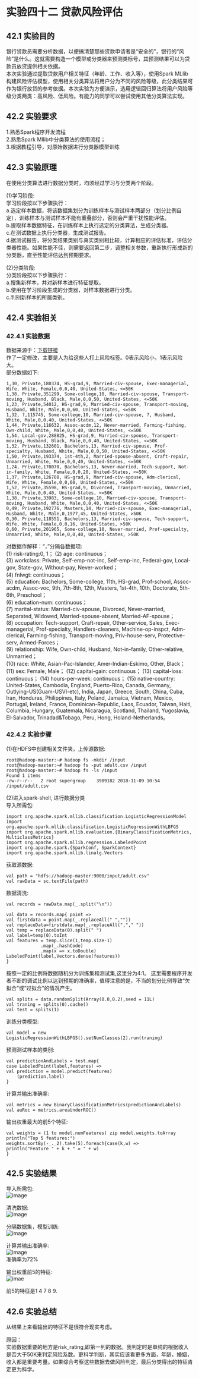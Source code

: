 ﻿# 实验四十二 贷款风险评估

## 42.1 实验目的  
银行贷款员需要分析数据，以便搞清楚那些贷款申请者是“安全的”，银行的“风险”是什么。这就需要构造一个模型或分类器来预测类标号，其预测结果可以为贷款员放贷提供相关依据。  
本次实验通过提取贷款用户相关特征（年龄、工作、收入等），使用Spark MLlib构建风险评估模型，使用相关分类算法将用户分为不同的风险等级，此分类结果可作为银行放贷的参考依据。本次实验为方便演示，选用逻辑回归算法将用户风险等级分类两类：高风险、低风险。有能力的同学可以尝试使用其他分类算法实现。  

## 42.2 实验要求
1.熟悉Spark程序开发流程  
2.熟悉Spark Mllib中分类算法的使用流程；  
3.根据教程引导，对原始数据进行分类器模型训练  

## 42.3 实验原理  
在使用分类算法进行数据分类时，均须经过学习与分类两个阶段。  

(1)学习阶段:  
学习阶段按以下步骤执行：  
a.选定样本数据，将该数据集划分为训练样本与测试样本两部分（划分比例自定），训练样本与测试样本不能有重叠部分，否则会严重干扰性能评估。  
b.提取样本数据特征，在训练样本上执行选定的分类算法，生成分类器。  
c.在测试数据上执行分类器，生成测试报告。  
d.据测试报告，将分类结果类别与真实类别相比较，计算相应的评估标准，评估分类器性能。如果性能不佳，则需要返回第二步，调整相关参数，重新执行形成新的分类器，直至性能评估达到预期要求。  

(2)分类阶段:  
分类阶段按以下步骤执行：  
a.搜集新样本，并对新样本进行特征提取。  
b.使用在学习阶段生成的分类器，对样本数据进行分类。  
c.判别新样本的所属类别。  

## 42.4 实验相关  

### 42.4.1 实验数据  
数据来源于：[下载链接](https://www.kaggle.com/kumar012/adults)  
作了一定修改，主要是人为给这些人打上风险标签。0表示风险小，1表示风险大。  
部分数据如下:  
```
1,30, Private,180374, HS-grad,9, Married-civ-spouse, Exec-managerial, Wife, White, Female,0,0,40, United-States, <=50K
1,38, Private,351299, Some-college,10, Married-civ-spouse, Transport-moving, Husband, Black, Male,0,0,50, United-States, <=50K
1,23, Private,54012, HS-grad,9, Married-civ-spouse, Transport-moving, Husband, White, Male,0,0,60, United-States, <=50K
1,32, ?,115745, Some-college,10, Married-civ-spouse, ?, Husband, White, Male,0,0,40, United-States, <=50K
1,44, Private,116632, Assoc-acdm,12, Never-married, Farming-fishing, Own-child, White, Male,0,0,40, United-States, <=50K
1,54, Local-gov,288825, HS-grad,9, Married-civ-spouse, Transport-moving, Husband, Black, Male,0,0,40, United-States, <=50K
1,32, Private,132601, Bachelors,13, Married-civ-spouse, Prof-specialty, Husband, White, Male,0,0,50, United-States, <=50K
1,50, Private,193374, 1st-4th,2, Married-spouse-absent, Craft-repair, Unmarried, White, Male,0,0,40, United-States, <=50K
1,24, Private,170070, Bachelors,13, Never-married, Tech-support, Not-in-family, White, Female,0,0,20, United-States, <=50K
1,37, Private,126708, HS-grad,9, Married-civ-spouse, Adm-clerical, Wife, White, Female,0,0,60, United-States, <=50K
1,52, Private,35598, HS-grad,9, Divorced, Transport-moving, Unmarried, White, Male,0,0,40, United-States, <=50K
1,38, Private,33983, Some-college,10, Married-civ-spouse, Transport-moving, Husband, White, Male,0,0,40, United-States, <=50K
0,49, Private,192776, Masters,14, Married-civ-spouse, Exec-managerial, Husband, White, Male,0,1977,45, United-States, >50K
0,30, Private,118551, Bachelors,13, Married-civ-spouse, Tech-support, Wife, White, Female,0,0,16, United-States, >50K
0,60, Private,201965, Some-college,10, Never-married, Prof-specialty, Unmarried, White, Male,0,0,40, United-States, >50K
```

对数据作解释：“，”分隔各数据项:  
(1) risk-rating:0, 1；
(2) age: continuous；  
(3) workclass: Private, Self-emp-not-inc, Self-emp-inc, Federal-gov, Local-gov, State-gov, Without-pay, Never-worked；  
(4) fnlwgt: continuous；  
(5) education: Bachelors, Some-college, 11th, HS-grad, Prof-school, Assoc-acdm, Assoc-voc, 9th, 7th-8th, 12th, Masters, 1st-4th, 10th, Doctorate, 5th-6th, Preschool；  
(6) education-num: continuous；  
(7) marital-status: Married-civ-spouse, Divorced, Never-married, Separated, Widowed, Married-spouse-absent, Married-AF-spouse；  
(8) occupation: Tech-support, Craft-repair, Other-service, Sales, Exec-managerial, Prof-specialty, Handlers-cleaners, Machine-op-inspct, Adm-clerical, Farming-fishing, Transport-moving, Priv-house-serv, Protective-serv, Armed-Forces；  
(9) relationship: Wife, Own-child, Husband, Not-in-family, Other-relative, Unmarried；  
(10) race: White, Asian-Pac-Islander, Amer-Indian-Eskimo, Other, Black；  
(11) sex: Female, Male；
(12) capital-gain: continuous；
(13) capital-loss: continuous；
(14) hours-per-week: continuous；
(15) native-country: United-States, Cambodia, England, Puerto-Rico, Canada, Germany, Outlying-US(Guam-USVI-etc), India, Japan, Greece, South, China, Cuba, Iran, Honduras, Philippines, Italy, Poland, Jamaica, Vietnam, Mexico, Portugal, Ireland, France, Dominican-Republic, Laos, Ecuador, Taiwan, Haiti, Columbia, Hungary, Guatemala, Nicaragua, Scotland, Thailand, Yugoslavia, El-Salvador, Trinadad&Tobago, Peru, Hong, Holand-Netherlands。  

### 42.4.2 实验步骤  

(1)在HDFS中创建相关文件夹，上传源数据:  
```
root@hadoop-master:~# hadoop fs -mkdir /input
root@hadoop-master:~# hadoop fs -put adult.csv /input
root@hadoop-master:~# hadoop fs -ls /input
Found 1 items
-rw-r--r--   2 root supergroup    3909182 2018-11-09 10:54 /input/adult.csv
```  

(2)进入spark-shell, 进行数据分类  
导入所需包:  
```
import org.apache.spark.mllib.classification.LogisticRegressionModel
import org.apache.spark.mllib.classification.LogisticRegressionWithLBFGS
import org.apache.spark.mllib.evaluation.{BinaryClassificationMetrics, MulticlassMetrics}
import org.apache.spark.mllib.regression.LabeledPoint
import org.apache.spark.{SparkConf, SparkContext}
import org.apache.spark.mllib.linalg.Vectors  
```  

获取源数据:  
```
val path = "hdfs://hadoop-master:9000/input/adult.csv"
val rawData = sc.textFile(path)
```  

数据清洗:  
```
val records = rawData.map(_.split("\n"))

val data = records.map{ point =>
val firstdata = point.map(_.replaceAll(" ",""))
val replaceData=firstdata.map(_.replaceAll(","," "))
val temp = replaceData(0).split(" ")
val label=temp(0).toInt
val features = temp.slice(1,temp.size-1)
             .map(_.hashCode)
             .map(x => x.toDouble)
LabeledPoint(label,Vectors.dense(features))
}
```  

按照一定的比例将数据随机分为训练集和测试集,这里分为4:1。
这里需要程序开发者不断的调试比例以达到预期的准确率，值得注意的是，不当的划分比例导致“欠拟合”或“过拟合”的情况产生。  
```
val splits = data.randomSplit(Array(0.8,0.2),seed = 11L)
val traning = splits(0).cache()
val test = splits(1)
```  

训练分类模型:  
```
val model = new LogisticRegressionWithLBFGS().setNumClasses(2).run(traning)
```  

预测测试样本的类别:  
```
val predictionAndLabels = test.map{
case LabeledPoint(label,features) =>
val prediction = model.predict(features)
    (prediction,label)
}
```  

计算并输出准确率:  
```
val metrics = new BinaryClassificationMetrics(predictionAndLabels)
val auRoc = metrics.areaUnderROC()
```  

输出权重最大的前5个特征:  
```
val weights = (1 to model.numFeatures) zip model.weights.toArray
println("Top 5 features:")
weights.sortBy(-_._2).take(5).foreach{case(k,w) =>
println("Feature " + k + " = " + w)
}
```  

## 42.5 实验结果  
导入所需包:  
![image](https://raw.githubusercontent.com/chellyk/Bigdata-experiment/master/ex42/Screenshot%20from%202018-11-09%2019-04-29.png)  

清洗数据:  
![image](https://raw.githubusercontent.com/chellyk/Bigdata-experiment/master/ex42/Screenshot%20from%202018-11-09%2019-06-48.png)  

分隔数据集，模型训练:  
![image](https://raw.githubusercontent.com/chellyk/Bigdata-experiment/master/ex42/Screenshot%20from%202018-11-09%2019-07-36.png)  

计算并输出准确率:  
![image](https://raw.githubusercontent.com/chellyk/Bigdata-experiment/master/ex42/Screenshot%20from%202018-11-09%2019-08-30.png)  
准确率为72%  

输出权重前5的特征:  
![imae](https://raw.githubusercontent.com/chellyk/Bigdata-experiment/master/ex42/Screenshot%20from%202018-11-09%2019-08-47.png)  

前5的特征是1 4 7 8 9.


## 42.6 实验总结  
从结果上来看输出的特征不是很符合现实考虑。  

原因：  
实验数据重要的地方是risk_rating,即第一列的数据。我判定时是单纯的根据收入是否大于50K来判定风险系数。更科学判断，其实应该看更多方面，年龄，婚姻，收入都是重要考量。如果综合考察这些数据去做风险判定，最后分类得出的特征肯定更为科学。


